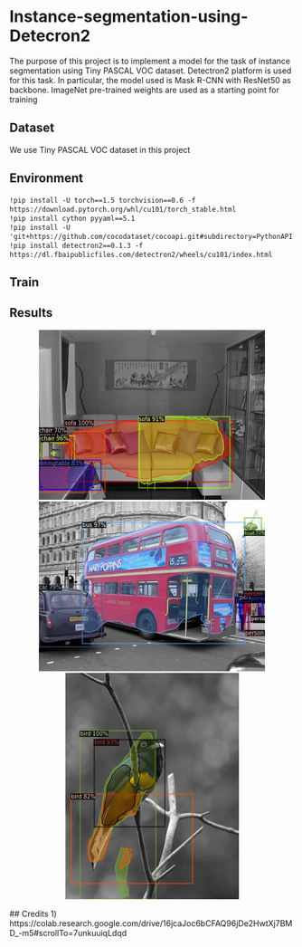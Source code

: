 # Instance-segmentation-using-Detecron2
The purpose of this project is to implement a model for the task of instance segmentation using Tiny PASCAL VOC dataset. Detectron2 platform is used for this task. In particular, the model used is Mask R-CNN with ResNet50 as backbone. ImageNet pre-trained weights are used as a starting point for training
## Dataset
We use Tiny PASCAL VOC dataset in this project

## Environment

 ```
!pip install -U torch==1.5 torchvision==0.6 -f https://download.pytorch.org/whl/cu101/torch_stable.html
!pip install cython pyyaml==5.1
!pip install -U 'git+https://github.com/cocodataset/cocoapi.git#subdirectory=PythonAPI'
!pip install detectron2==0.1.3 -f https://dl.fbaipublicfiles.com/detectron2/wheels/cu101/index.html
  ```
## Train
## Results
<p align="center">
  <img src="test2.png">
  <img src="test4.png">
  <img src="test5.png">
</p>
## Credits
1) https://colab.research.google.com/drive/16jcaJoc6bCFAQ96jDe2HwtXj7BMD_-m5#scrollTo=7unkuuiqLdqd
